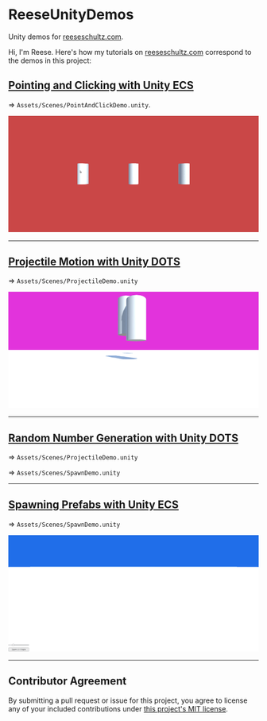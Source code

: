# ReeseUnityDemos

Unity demos for [reeseschultz.com](https://reeseschultz.com).

Hi, I'm Reese. Here's how my tutorials on [reeseschultz.com](https://reeseschultz.com) correspond to the demos in this project:

## [Pointing and Clicking with Unity ECS](https://reeseschultz.com/pointing-and-clicking-with-unity-ecs/)

⇒ `Assets/Scenes/PointAndClickDemo.unity`.

![Video of changing prefab colors with Unity ECS.](/Gifs/point-and-click.gif)

---

## [Projectile Motion with Unity DOTS](https://reeseschultz.com/projectile-motion-with-unity-dots/)

⇒ `Assets/Scenes/ProjectileDemo.unity`

![Video of projectile motion demonstration with Unity DOTS.](/Gifs/projectile.gif)

---

## [Random Number Generation with Unity DOTS](https://reeseschultz.com/random-number-generation-with-unity-dots)

⇒ `Assets/Scenes/ProjectileDemo.unity`

⇒ `Assets/Scenes/SpawnDemo.unity`

---

## [Spawning Prefabs with Unity ECS](https://reeseschultz.com/spawning-prefabs-with-unity-ecs/)

⇒ `Assets/Scenes/SpawnDemo.unity`

![Video of spawning prefabs with Unity ECS.](/Gifs/spawn.gif)

---

## Contributor Agreement

By submitting a pull request or issue for this project, you agree to license any of your included contributions under [this project's MIT license](https://github.com/reeseschultz/ReeseUnityDemos/blob/master/LICENSE).
